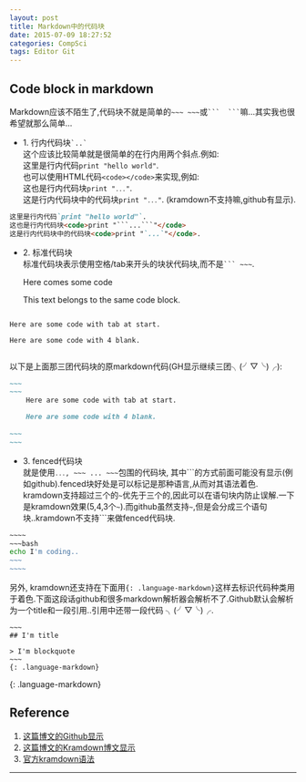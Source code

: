 ```yaml
---
layout: post
title: Markdown中的代码块
date: 2015-07-09 18:27:52
categories: CompSci
tags: Editor Git
---
```


Code block in markdown
-----

Markdown应该不陌生了,代码块不就是简单的`~~~ ~~~`或```` ```  ``` ````嘛...其实我也很希望就那么简单...

- 1\. 行内代码块`` `..` ``  
这个应该比较简单就是很简单的在行内用两个斜点.例如:  
这里是行内代码`print "hello world"`.  
也可以使用HTML代码`<code></code>`来实现,例如:  
这也是行内代码块<code>print "```...```"</code>.  
这是行内代码块中的代码块<code>print "`...`"</code>. (kramdown不支持嘛,github有显示).  

~~~markdown
这里是行内代码`print "hello world"`.
这也是行内代码块<code>print "```...```"</code>
这是行内代码块中的代码块<code>print "`...`"</code>. 
~~~

- 2\. 标准代码块  
标准代码块表示使用空格/tab来开头的块状代码块,而不是```` ``` ~~~ ````.

    Here comes some code

    This text belongs to the same code block.


~~~
~~~
	Here are some code with tab at start.  

    Here are some code with 4 blank.

~~~
~~~

以下是上面那三团代码块的原markdown代码(GH显示继续三团╮(╯▽╰)╭):

~~~~markdown
~~~
~~~
	Here are some code with tab at start.  

    Here are some code with 4 blank.
    
~~~
~~~
~~~~

- 3\. fenced代码块  
就是使用<code>```...```, ~~~ ... ~~~</code>包围的代码块, 其中\`\`\`的方式前面可能没有显示(例如github).fenced块好处是可以标记是那种语言,从而对其语法着色.  
kramdown支持超过三个的`~`优先于三个的,因此可以在语句块内防止误解.一下是kramdown效果(5,4,3个`~`).而github虽然支持`~`,但是会分成三个语句块..kramdown不支持\`\`\`来做fenced代码块.

~~~~~bash
~~~~
~~~bash
echo I'm coding..
~~~
~~~~
~~~~~

另外, kramdown还支持在下面用`{: .language-markdown}`这样去标识代码种类用于着色.下面这段话github和很多markdown解析器会解析不了.Github默认会解析为一个title和一段引用..引用中还带一段代码 ╮(╯▽╰)╭.

~~~~
~~~
## I'm title

> I'm blockquote
~~~
{: .language-markdown}
~~~~
{: .language-markdown}

## Reference

1. [这篇博文的Github显示](https://github.com/platinhom/platinhom.github.com/blob/master/_posts/2015-07-10-fench-code-markdown.md)
2. [这篇博文的Kramdown博文显示](http://platinhom.github.io/2015/07/10/fench-code-markdown/)
3. [官方kramdown语法](http://kramdown.gettalong.org/syntax.html#code-blocks)

------
